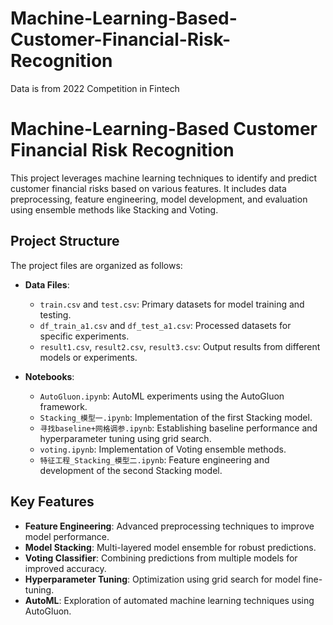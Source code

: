 # Machine-Learning-Based-Customer-Financial-Risk-Recognition
Data is from 2022 Competition in Fintech 
# Machine-Learning-Based Customer Financial Risk Recognition

This project leverages machine learning techniques to identify and predict customer financial risks based on various features. It includes data preprocessing, feature engineering, model development, and evaluation using ensemble methods like Stacking and Voting.

## Project Structure

The project files are organized as follows:

- **Data Files**:
  - `train.csv` and `test.csv`: Primary datasets for model training and testing.
  - `df_train_a1.csv` and `df_test_a1.csv`: Processed datasets for specific experiments.
  - `result1.csv`, `result2.csv`, `result3.csv`: Output results from different models or experiments.

- **Notebooks**:
  - `AutoGluon.ipynb`: AutoML experiments using the AutoGluon framework.
  - `Stacking_模型一.ipynb`: Implementation of the first Stacking model.
  - `寻找baseline+网格调参.ipynb`: Establishing baseline performance and hyperparameter tuning using grid search.
  - `voting.ipynb`: Implementation of Voting ensemble methods.
  - `特征工程_Stacking_模型二.ipynb`: Feature engineering and development of the second Stacking model.

## Key Features

- **Feature Engineering**: Advanced preprocessing techniques to improve model performance.
- **Model Stacking**: Multi-layered model ensemble for robust predictions.
- **Voting Classifier**: Combining predictions from multiple models for improved accuracy.
- **Hyperparameter Tuning**: Optimization using grid search for model fine-tuning.
- **AutoML**: Exploration of automated machine learning techniques using AutoGluon.

